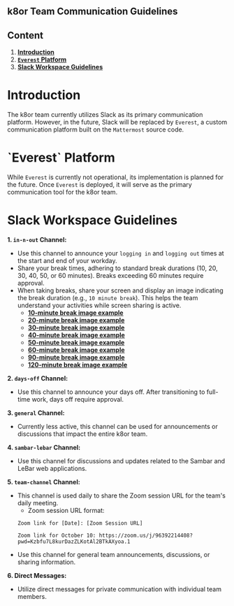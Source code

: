 ## k8or Team Communication Guidelines

## Content

1. **[Introduction](#Introduction)**
2. **[`Everest` Platform](#Everest-Platform)**
3. **[Slack Workspace Guidelines](#Slack-Workspace-Guidelines)**

<h1 id="Introduction">Introduction</h1>

The k8or team currently utilizes Slack as its primary communication platform. However, in the future, Slack will be replaced by `Everest`, a custom communication platform built on the `Mattermost` source code.

<h1 id="Everest-Platform">`Everest` Platform</h1>

While `Everest` is currently not operational, its implementation is planned for the future. Once `Everest` is deployed, it will serve as the primary communication tool for the k8or team.

<h1 id="Slack-Workspace-Guidelines">Slack Workspace Guidelines</h1>

**1. `in-n-out` Channel:**
   * Use this channel to announce your `logging in` and `logging out` times at the start and end of your workday.
   * Share your break times, adhering to standard break durations (10, 20, 30, 40, 50, or 60 minutes). Breaks exceeding 60 minutes require approval.
   * When taking breaks, share your screen and display an image indicating the break duration (e.g., `10 minute break`). This helps the team understand your activities while screen sharing is active.
       * **[10-minute break image example](https://github.com/k8or-development-dgo/fundamental-smr-lbr-k8r-doc-rep-k8d/tree/k8or-dev/v0-0-01-dir/slack-dir/break-image-dir/10-minute-break-dir/10-minute-break-v0-0-01-fil.jpg)**
       * **[20-minute break image example](https://github.com/k8or-development-dgo/fundamental-smr-lbr-k8r-doc-rep-k8d/tree/k8or-dev/v0-0-01-dir/slack-dir/break-image-dir/20-minute-break-dir/10-minute-break-v0-0-01-fil.jpg)**
       * **[30-minute break image example](https://github.com/k8or-development-dgo/fundamental-smr-lbr-k8r-doc-rep-k8d/tree/k8or-dev/v0-0-01-dir/slack-dir/break-image-dir/30-minute-break-dir/10-minute-break-v0-0-01-fil.jpg)**
       * **[40-minute break image example](https://github.com/k8or-development-dgo/fundamental-smr-lbr-k8r-doc-rep-k8d/tree/k8or-dev/v0-0-01-dir/slack-dir/break-image-dir/40-minute-break-dir/10-minute-break-v0-0-01-fil.jpg)**
       * **[50-minute break image example](https://github.com/k8or-development-dgo/fundamental-smr-lbr-k8r-doc-rep-k8d/tree/k8or-dev/v0-0-01-dir/slack-dir/break-image-dir/50-minute-break-dir/10-minute-break-v0-0-01-fil.jpg)**
       * **[60-minute break image example](https://github.com/k8or-development-dgo/fundamental-smr-lbr-k8r-doc-rep-k8d/tree/k8or-dev/v0-0-01-dir/slack-dir/break-image-dir/60-minute-break-dir/10-minute-break-v0-0-01-fil.jpg)**
       * **[90-minute break image example](https://github.com/k8or-development-dgo/fundamental-smr-lbr-k8r-doc-rep-k8d/tree/k8or-dev/v0-0-01-dir/slack-dir/break-image-dir/90-minute-break-dir/10-minute-break-v0-0-01-fil.jpg)**
       * **[120-minute break image example](https://github.com/k8or-development-dgo/fundamental-smr-lbr-k8r-doc-rep-k8d/tree/k8or-dev/v0-0-01-dir/slack-dir/break-image-dir/120-minute-break-dir/10-minute-break-v0-0-01-fil.jpg)**

**2. `days-off` Channel:**
   * Use this channel to announce your days off. After transitioning to full-time work, days off require approval.

**3. `general` Channel:**
   * Currently less active, this channel can be used for announcements or discussions that impact the entire k8or team.

**4. `sambar-lebar` Channel:**
   * Use this channel for discussions and updates related to the Sambar and LeBar web applications.

**5. `team-channel` Channel:**
   * This channel is used daily to share the Zoom session URL for the team's daily meeting.
       * Zoom session URL format: 
       ```
       Zoom link for [Date]: [Zoom Session URL]
       ```
       ```
       Zoom link for October 10: https://zoom.us/j/96392214408?pwd=Kzbfu7L8kurDazZLKotAl2BTkAXyoa.1
       ```
   * Use this channel for general team announcements, discussions, or sharing information.

**6. Direct Messages:**
   * Utilize direct messages for private communication with individual team members.